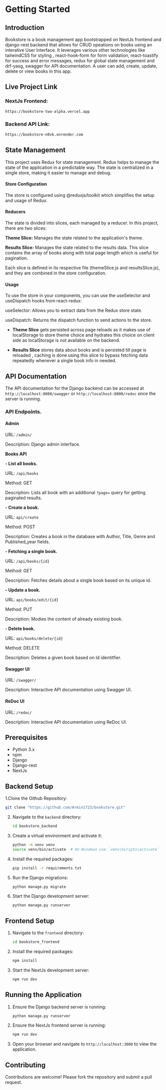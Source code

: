
# Getting Started

## Introduction

Bookstore is a book management app bootstrapped on NextJs frontend and django-rest backend that allows for CRUD opeations on books using an interative User Interface. It leverages various other technologies like tailwindCSS for styling , react-hook-form for form validation, react-toastify for success and error messages, redux for global state management and drf-yasg, swagger for API documentation. A user can add, create, update, delete or view books in this app.

## Live Project Link

### NextJs Frontend: 

```sh
https://bookstore-two-alpha.vercel.app
```

### Backend API Link:

```sh
https://bookstore-n0vk.onrender.com
```

## State Management

This project uses Redux for state management. Redux helps to manage the state of the application in a predictable way. The state is centralized in a single store, making it easier to manage and debug.

#### Store Configuration

The store is configured using @reduxjs/toolkit which simplifies the setup and usage of Redux.

#### Reducers

The state is divided into slices, each managed by a reducer. In this project, there are two slices:

**Theme Slice:** Manages the state related to the application's theme.

**Results Slice:** Manages the state related to the results data. This slice contains the array of books along with total page length which is useful for pagination.

Each slice is defined in its respective file (themeSlice.js and resultsSlice.js), and they are combined in the store configuration.

#### Usage

To use the store in your components, you can use the useSelector and useDispatch hooks from react-redux:

useSelector: Allows you to extract data from the Redux store state.

useDispatch: Returns the dispatch function to send actions to the store.

- **Theme Slice** gets persisted across page reloads as it makes use of localStorage to store theme choice and hydrates this choice on client side as localStorage is not available on the backend.
  
- **Results Slice** stores data about books and is persisted till page is reloaded , caching is done using this slice to bypass fetching data repeatedly whenever a single book info in needed.

## API Documentation

The API documentation for the Django backend can be accessed at `http://localhost:8000/swagger` or `http://localhost:8000/redoc` once the server is running.

### API Endpoints.

#### Admin

URL: `/admin/`

Description: Django admin interface.

**Books API**

  **- List all books.**
  
  URL: `/api/books`

  Method:  GET

  Description: Lists all book with an additional `?page=` query for getting paginated results.
  
  **- Create a book.**
  
  URL:  `api/create`

  Method:  POST

  Description:  Creates a book in the database with Author, Title, Genre and Published_year fields.
  
  **- Fetching a single book.**
  
  URL:  `/api/books/{id}`

  Method:  GET

  Description:  Fetches details about a single book based on its unique id.
  
  **- Update a book.**
  
  URL:  `api/books/edit/{id}`

  Method: PUT

  Description:  Modies the content of already existing book.
  
  **- Delete book.**
  
  URL:  `api/books/delete/{id}`

  Method: DELETE

  Description:  Deletes a given book based on Id identitfier.

#### Swagger UI

URL: `/swagger/`

Description: Interactive API documentation using Swagger UI.

#### ReDoc UI

URL: `/redoc/`

Description: Interactive API documentation using ReDoc UI.


## Prerequisites

- Python 3.x
- npm
- Django
- Django-rest
- NextJs

## Backend Setup

1.Clone the Github Repository:

  ```sh
  git clone "https://github.com/Armin1723/bookstore.git"
  ```

2. Navigate to the `backend` directory:

    ```sh
    cd bookstore_backend
    ```

3. Create a virtual environment and activate it:

    ```sh
    python -m venv venv
    source venv/bin/activate  # On Windows use `venv\Scripts\activate`
    ```

4. Install the required packages:

    ```sh
    pip install -r requirements.txt
    ```

5. Run the Django migrations:

    ```sh
    python manage.py migrate
    ```

6. Start the Django development server:

    ```sh
    python manage.py runserver
    ```

## Frontend Setup

1. Navigate to the `frontend` directory:

    ```sh
    cd bookstore_frontend
    ```

2. Install the required packages:

    ```sh
    npm install
    ```

3. Start the NextJs development server:

    ```sh
    npm run dev
    ```

## Running the Application

1. Ensure the Django backend server is running:

    ```sh
    python manage.py runserver
    ```

2. Ensure the NextJs frontend server is running:

    ```sh
    npm run dev
    ```

3. Open your browser and navigate to `http://localhost:3000` to view the application.

## Contributing

Contributions are welcome! Please fork the repository and submit a pull request.
